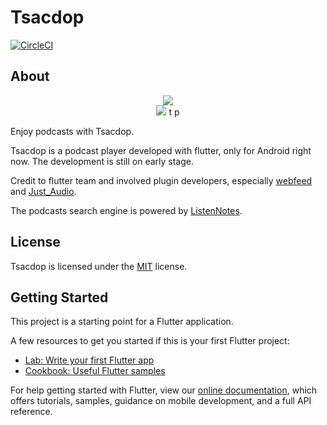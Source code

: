 # Tsacdop
[![CircleCI](https://circleci.com/gh/stonega/tsacdop.svg?style=svg)](https://circleci.com/gh/stonega/workflows/tsacdop/)
## About
<p align="center">
<img src="https://raw.githubusercontent.com/stonega/tsacdop/master/android/app/src/main/res/mipmap-xhdpi/ic_launcher.png" art = "Logo"/>
</br>
<img src="https://raw.githubusercontent.com/stonega/tsacdop/master/android/app/src/main/res/mipmap-xhdpi/text.png" art = "Tsacdop"/>
t p</p>

Enjoy podcasts with Tsacdop.

Tsacdop is a podcast player developed with flutter, only for Android right now. 
The development is still on early stage.

Credit to flutter team and  involved plugin developers, especially [webfeed](https://github.com/witochandra/webfeed) and [Just_Audio](https://pub.dev/packages/just_audio).

The podcasts search engine is powered by [ListenNotes](https://listennotes.com).

## License

Tsacdop is licensed under the [MIT](https://github.com/stonega/tsacdop/blob/master/LICENSE) license.

## Getting Started

This project is a starting point for a Flutter application.

A few resources to get you started if this is your first Flutter project:

- [Lab: Write your first Flutter app](https://flutter.dev/docs/get-started/codelab)
- [Cookbook: Useful Flutter samples](https://flutter.dev/docs/cookbook)

For help getting started with Flutter, view our
[online documentation](https://flutter.dev/docs), which offers tutorials,
samples, guidance on mobile development, and a full API reference.
